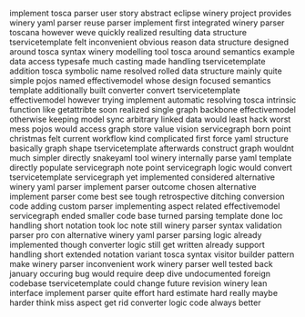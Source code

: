 implement tosca parser user story abstract eclipse winery project provides winery yaml parser reuse parser implement first integrated winery parser toscana however weve quickly realized resulting data structure tservicetemplate felt inconvenient obvious reason data structure designed around tosca syntax winery modelling tool tosca around semantics example data access typesafe much casting made handling tservicetemplate addition tosca symbolic name resolved rolled data structure mainly quite simple pojos named effectivemodel whose design focused semantics template additionally built converter convert tservicetemplate effectivemodel however trying implement automatic resolving tosca intrinsic function like getattribte soon realized single graph backbone effectivemodel otherwise keeping model sync arbitrary linked data would least hack worst mess pojos would access graph store value vision servicegraph born point christmas felt current workflow kind complicated first force yaml structure basically graph shape tservicetemplate afterwards construct graph wouldnt much simpler directly snakeyaml tool winery internally parse yaml template directly populate servicegraph note point servicegraph logic would convert tservicetemplate servicegraph yet implemented considered alternative winery yaml parser implement parser outcome chosen alternative implement parser come best see tough retrospective ditching conversion code adding custom parser implementing aspect related effectivemodel servicegraph ended smaller code base turned parsing template done loc handling short notation took loc note still winery parser syntax validation parser pro con alternative winery yaml parser parsing logic already implemented though converter logic still get written already support handling short extended notation variant tosca syntax visitor builder pattern make winery parser inconvenient work winery parser well tested back january occuring bug would require deep dive undocumented foreign codebase tservicetemplate could change future revision winery lean interface implement parser quite effort hard estimate hard really maybe harder think miss aspect get rid converter logic code always better